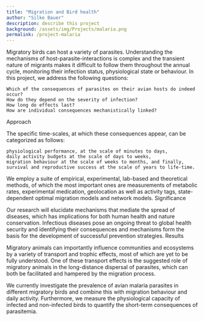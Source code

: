 ```yaml
---
title: "Migration and Bird health"
author: "Silke Bauer"
description: describe this project
background: /assets/img/Projects/malaria.png
permalink: /project-malaria
---
```


Migratory birds can host a variety of parasites. Understanding the mechanisms of host-parasite-interactions is complex and the transient nature of migrants makes it difficult to follow them throughout the annual cycle, monitoring their infection status, physiological state or behaviour.
In this project, we address the following questions:

    Which of the consequences of parasites on their avian hosts do indeed occur?
    How do they depend on the severity of infection?
    How long do effects last?
    How are individual consequences mechanistically linked?

Approach

The specific time-scales, at which these consequences appear, can be categorized as follows:

    physiological performance, at the scale of minutes to days,
    daily activity budgets at the scale of days to weeks,
    migration behaviour at the scale of weeks to months, and finally,
    survival and reproductive success at the scale of years to life-time.

We employ a suite of empirical, experimental, lab-based and theoretical methods, of which the most important ones are measurements of metabolic rates, experimental medication, geolocation as well as activity tags, state-dependent optimal migration models and network models.
Significance

Our research will elucidate mechanisms that mediate the spread of diseases, which has implications for both human health and nature conservation. Infectious diseases pose an ongoing threat to global health security and identifying their consequences and mechanisms form the basis for the development of successful prevention strategies.
Results

Migratory animals can importantly influence communities and ecosystems by a variety of transport and trophic effects, most of which are yet to be fully understood. One of these transport effects is the suggested role of migratory animals in the long-distance dispersal of parasites, which can both be facilitated and hampered by the migration process.

We currently investigate the prevalence of avian malaria parasites in different migratory birds and combine this with migration behaviour and daily activity. Furthermore, we measure the physiological capacity of infected and non-infected birds to quantify the short-term consequences of parasitemia.
